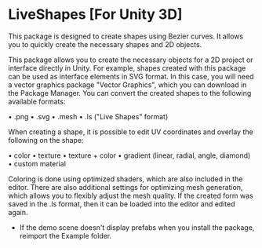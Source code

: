 # LiveShapes [For Unity 3D]
 This package is designed to create shapes using Bezier curves. It allows you to quickly create the necessary shapes and 2D objects.


This package allows you to create the necessary objects for a 2D project or interface directly in Unity. For example, shapes created with this package can be used as interface elements in SVG format. In this case, you will need a vector graphics package "Vector Graphics", which you can download in the Package Manager.
You can convert the created shapes to the following available formats:

• .png
• .svg
• .mesh
• .ls ("Live Shapes" format)

When creating a shape, it is possible to edit UV coordinates and overlay the following on the shape:

• color
• texture
• texture + color
• gradient (linear, radial, angle, diamond)
• custom material

Coloring is done using optimized shaders, which are also included in the editor.
There are also additional settings for optimizing mesh generation, which allows you to flexibly adjust the mesh quality.
If the created form was saved in the .ls format, then it can be loaded into the editor and edited again.

* If the demo scene doesn't display prefabs when you install the package, reimport the Example folder.
